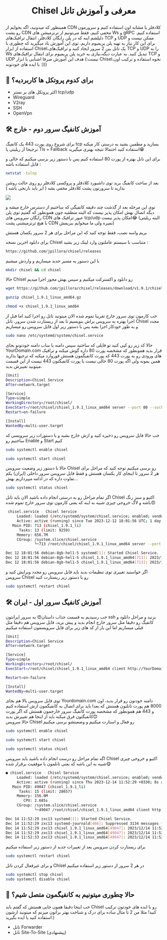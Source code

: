 
# <p align="center">Chisel معرفی و آموزش تانل</p>
  
همینطور که میدونید، اگه بخوایم از CDN کلادفلر یا مشابه اون استفاده کنیم و سرورمون رو پشت CDN مخفی کنیم، فقط می‌تونیم از ترنزمیشن های Ws و gRPC استفاده کنیم. دلیلشم اینه که در پلن رایگان کلادفلر، انتقال ترافیک‌های TCP و UDP ممکن نیست و برای این کار نیاز به تهیه پلن پریمیوم داریم. 
توی این آموزش یاد میگیرید که چطوری با استفاده از ابزار Chisel،یک تانل بین 2 سرور ایجاد کنید و ترافیک‌های TCP و UDP را به Ws تبدیل کنید. به عبارت دیگه،نیازی به خرید پلن پریمیوم برای انتقال ترافیک‌های TCP و UDP نیست:)
هدف این آموزش صرفا اشنایی با ابزار Chisel،نحوه استفاده و ترکیب اون با ایده های خودتونه :)))

## 🧐 برای کدوم پروتکل ها کاربردیه؟   
- اکثر پروتکل های بر بستر tcp/udp 
- Wireguard
- V2ray
- SSH 
- OpenVpn





## 🛠️ آموزش کانفیگ سرور دوم - خارج
برای شروع روی پورت 443 یک کانفیگ tcp بسازید و مطمین بشید به درستی کار میکنه
 ترجیحا از ریلیتی یا Tls + Fallback استفاده کنید احتمالا نتیجه بهتری میگیرید😁


برای این تانل بهتره از پورت 80 استفاده کنیم
پس با دستور زیر برسی میکنیم که خالی و قابل استفاده باشه :
```bash
netstat -tulnp 
```


بعد از ساخت کانفیگ برید توی داشبورد کلادفلر و پروکسی کلادفلر رو روی حالت روشن بذارید تا سرورتون پشت کلادفلر مخفی بشه ( ابر باید نارنجی باشه )


   ![](https://preview.redd.it/0qgas702po671.png?width=1035&format=png&auto=webp&s=337e8c7fd09f3e459815cc21465bde7ad018515a)

توی این مرحله بعد از گذشت چند دقیقه کانفیگی که ساختیم از دسترس خارج میشه و دیگه اتصال بهش امکان پذیر نیست که البته منطقیه چون همونطور که گفتیم توی پلن رایگان سرویس های CDN عبور ترافیک های tcp/udp امکان پذیر نیست😂
(البته ریلیتی با هیچ ترنزمیشنی پشت CDN نمیره ولی ما میخوایم ببریمش)

بریم واسه نصب، فقط توجه کنید که این مراحل برای هر 2 سرور یکسان هستش

برای دانلود اخرین نسخه Chisel متناسب با سیستم عاملتون وارد لینک زیر بشید :
```bash
https://github.com/jpillora/chisel/releases
```    


با این دستور یه مسیر جدید میسازیم و واردش میشیم 
```bash
mkdir chisel && cd chisel
```    
 حالا Chisel رو دانلود و اکسترکت میکنیم و سپس بهش مجوز اجرا میدیم 


```bash
wget https://github.com/jpillora/chisel/releases/download/v1.9.1/chisel_1.9.1_linux_amd64.gz
```    
     
```bash
gunzip chisel_1.9.1_linux_amd64.gz
```    

     
```bash
chmod +x chisel_1.9.1_linux_amd64
```    

خب کارمون توی سرور خارج تقریبا تموم شده الان میتونید تانل رو اجرا کنید اما قبل از اجرا بهتره یه سرویس براش بنویسیم تا بعد از ریستارت شدن سرور، تانل Chisel مجدد و به طور خودکار اجرا بشه 
پس با دستور زیر اول فایل سرویس رو میسازیم
```bash
sudo nano /etc/systemd/system/chisel.service
```    

حالا کد زیر رو کپی کنید تو فایلی که ساختید سپس دامنه یا ساب دامنه خودتونو بجای YourDomain.com قرار بدید
همونطور که مشخصه پورت 80 داره گوش میکنه و ترافیک های ورودی رو به پورت 443 که پورت کانفیگمون هستش فوروارد میکنه که ترجیها بذارید همین بمونه ولی اگه پورت 80 خالی نیست یا پورت کانفیگتون 443 نیست از این قسمت میتونید تغییرش بدید.
 

```bash
[Unit]
Description=Chisel Service
After=network.target

[Service]
Type=simple
WorkingDirectory=/root/chisel/
ExecStart=/root/chisel/chisel_1.9.1_linux_amd64 server --port 80 --socks5 443 --proxy http://YourDomain.com -v
Restart=on-failure

[Install]
WantedBy=multi-user.target

```    
خب حالا فایل سرویس رو ذخیره کنید و ازش خارج بشید و با دستورات زیر سرویسی که ساختیم رو Enable و Start کنیم 

```bash
sudo systemctl enable chisel
```    
```bash
sudo systemctl start chisel
```    
حالا با دستور زیر وضعیت سرویس Chisel رو برسی میکنیم
توجه کنید که مراحل برای هر 2 سرور تا اینجای کار یکسان هستش و فقط فایل سرویس سرور داخلی (ایران) یکم تفاوت داره که در ادامه میپردازیم بهش...

```bash
sudo systemctl status chisel
```    
اگر تمام مراحل رو به درستی انجام داده باشید الان باید تانل Chisel اکتیو و سبز رنگ باشه و لاگ خروجی چیزی شبیه به اینه که یعنی کارمون توی سرور خارج تموم شده😍

```bash
 chisel.service - Chisel Service
     Loaded: loaded (/etc/systemd/system/chisel.service; enabled; vendor preset: enabled)
     Active: active (running) since Tue 2023-12-12 18:01:56 UTC; 1 day 13h ago
   Main PID: 713 (chisel_1.9.1_li)
      Tasks: 13 (limit: 9259)
     Memory: 656.7M
     CGroup: /system.slice/chisel.service
             └─713 /root/chisel/chisel_1.9.1_linux_amd64 server --port 80 --socks5 443 --proxy http://YourDomain.com -v

Dec 12 18:01:56 debian-8gb-hel1-5 systemd[1]: Started Chisel Service.
Dec 12 18:01:56 debian-8gb-hel1-5 chisel_1.9.1_linux_amd64[713]: 2023/12/12 18:01:56 server: Fingerprint ZQ9dw6O26Sg+EYDccGxUbS6cNsH/>
Dec 12 18:01:56 debian-8gb-hel1-5 chisel_1.9.1_linux_amd64[713]: 2023/12/12 18:01:56 server: Listening on http://0.0.0.0:80
```    

اگر خواستید تغییری توی تنظیمات بدید باید فایل سرویس رو مجدد ویرایش کنید و سرویس Chisel رو با دستور زیر ریستارت کنید 

```bash
sudo systemctl restart chisel
```    


## 🛠️ آموزش کانفیگ سرور اول - ایران    

خب رسیدیم به قسمت جذاب داستان😍
به سرور ایرانتون ssh بزنید و مراحل دانلود و کانفیگ رو دقیقا مثل سرور خارج انجام بدید و پیش برید، فایل سرویس هم دقیقا مثل قبلی میسازیم اما این بار از کد های زیر برای فایل سرویسمون استفاده میکنیم

```bash
[Unit]
Description=Chisel Service
After=network.target

[Service]
Type=simple
WorkingDirectory=/root/chisel/
ExecStart=/root/chisel/chisel_1.9.1_linux_amd64 client http://YourDomain.com 8000:127.0.0.1:443

Restart=on-failure

[Install]
WantedBy=multi-user.target

```
  توی فایل سرویس بالا هم بجای  Yourdomain.com دامنه خودتون رو قرار بدید، اون 8000 هم پورت تانلتون هستش که بعدا باید برای اتصال به کانفیگمون ازش استفاده کنیم و 443 هم همونطور که مشخصه پورت کانفیگ سرور خارجمون هستش که اگر پورت کانفیگتون فرق میکنه باید از اینجا هم تغییرش بدید😊     
حالا سرویس Chisel رو فعال و استارت میکنیم و وضعیتشو برسی میکنیم 

```bash
sudo systemctl enable chisel
```    
```bash
sudo systemctl start chisel
```    
```bash
sudo systemctl status chisel
```    
  اگه تمام مراحل رو درست انجام داده باشید باید سرویس Chisel اکتیو و خروجی چیزی شبیه به این باشه که یعنی تانلمون با موفقیت برقرار شده😋
```bash
● chisel.service - Chisel Service
     Loaded: loaded (/etc/systemd/system/chisel.service; enabled; vendor preset: enabled)
     Active: active (running) since Thu 2023-12-14 11:52:29 +0330; 8s ago
   Main PID: 49047 (chisel_1.9.1_li)
      Tasks: 15 (limit: 28657)
     Memory: 156.0M
        CPU: 2.685s
     CGroup: /system.slice/chisel.service
             └─49047 /root/chisel/chisel_1.9.1_linux_amd64 client http:/YourDomain.com 8000:127.0.0.1:443

Dec 14 11:52:29 zxc13 systemd[1]: Started Chisel Service.
Dec 14 11:52:29 zxc13 systemd-journald[466]: Suppressed 3134 messages from chisel.service
Dec 14 11:52:29 zxc13 chisel_1.9.1_linux_amd64[49047]: 2023/12/14 11:52:29 client: Connecting to ws://YourDomain.com:80
Dec 14 11:52:29 zxc13 chisel_1.9.1_linux_amd64[49047]: 2023/12/14 11:52:29 client: tun: proxy#8000=>443: Listening
Dec 14 11:52:33 zxc13 chisel_1.9.1_linux_amd64[49047]: 2023/12/14 11:52:33 client: Connected (Latency 393.753266ms)

```    

برای ریستارت کردن سرویس بعد از تغییرات جدید از دستور زیر استفاده میکنیم 
```bash
sudo systemctl restart chisel
```    
 و برای غیرفعال کردن تانل Chisel در هر 2 سرور از دستور زیر استفاده میکنیم 
 
```bash
sudo systemctl stop chisel 
sudo systemctl disable chisel 
```    



## 🤔 حالا چطوری میتونیم به کانفیگمون متصل شیم؟
خب اینجا دقیقا همون جایی هستش که گفتم باید Chisel رو با ایده های خودتون ترکیب کنید!
مثلا من 2 تا مثال ساده برای درک و شناخت بهتر براتون میزنم که میتونید ازشون استفاده کنید یا ایده بگیرید:)

- تانل Forwarder 
- تانل Site-To-Site (پیشنهادی)

        
